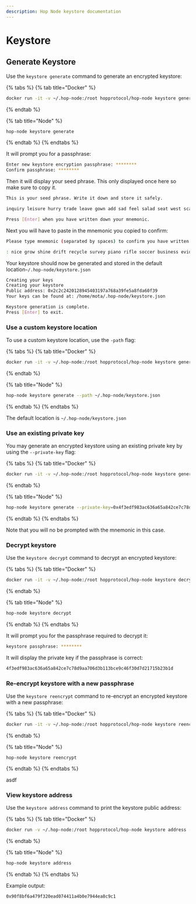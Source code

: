 ```yaml
---
description: Hop Node keystore documentation
---
```


# Keystore

## Generate Keystore

Use the `keystore generate` command to generate an encrypted keystore:

{% tabs %}
{% tab title="Docker" %}
```bash
docker run -it -v ~/.hop-node:/root hopprotocol/hop-node keystore generate --path /root/keystore.json
```
{% endtab %}

{% tab title="Node" %}
```bash
hop-node keystore generate
```
{% endtab %}
{% endtabs %}

It will prompt you for a passphrase:

```bash
Enter new keystore encryption passphrase: ********
Confirm passphrase: ********
```

Then it will display your seed phrase. This only displayed once here so make sure to copy it.

```bash
This is your seed phrase. Write it down and store it safely.

inquiry leisure hurry trade leave gown add sad feel salad seat west scare filter swear siege buyer funny detect noble scene index traffic extend

Press [Enter] when you have written down your mnemonic.
```

Next you will have to paste in the mnemonic you copied to confirm:

```bash
Please type mnemonic (separated by spaces) to confirm you have written it down

: nice grow shine drift recycle survey piano rifle soccer business evidence stand pave belt room size neither volume odor sorry ten flash deliver rack
```

Your keystore should now be generated and stored in the default location`~/.hop-node/keystore.json`

```bash
Creating your keys
Creating your keystore
Public address: 0x2c2c2420128945403197a768a39fe5a8fda60f39
Your keys can be found at: /home/mota/.hop-node/keystore.json

Keystore generation is complete.
Press [Enter] to exit.
```

### Use a custom keystore location

To use a custom keystore location, use the `-path`  flag:

{% tabs %}
{% tab title="Docker" %}
```bash
docker run -it -v ~/.hop-node:/root hopprotocol/hop-node keystore generate --path /root/keystore.json
```
{% endtab %}

{% tab title="Node" %}
```bash
hop-node keystore generate --path ~/.hop-node/keystore.json
```
{% endtab %}
{% endtabs %}

The default location is `~/.hop-node/keystore.json`

### Use an existing private key

You may generate an encrypted keystore using an existing private key by using the `--private-key` flag:

{% tabs %}
{% tab title="Docker" %}
```bash
docker run -it -v ~/.hop-node:/root hopprotocol/hop-node keystore generate --path /root/keystore.json --private-key=0x4f3edf983ac636a65a842ce7c78d9aa706d3b113bce9c46f30d7d21715b23b1d
```
{% endtab %}

{% tab title="Node" %}
```bash
hop-node keystore generate --private-key=0x4f3edf983ac636a65a842ce7c78d9aa706d3b113bce9c46f30d7d21715b23b1d
```
{% endtab %}
{% endtabs %}

Note that you will no be prompted with the mnemonic in this case.

### Decrypt keystore

Use the `keystore decrypt` command to decrypt an encrypted keystore:

{% tabs %}
{% tab title="Docker" %}
```bash
docker run -it -v ~/.hop-node:/root hopprotocol/hop-node keystore decrypt --path /root/keystore.json
```
{% endtab %}

{% tab title="Node" %}
```bash
hop-node keystore decrypt
```
{% endtab %}
{% endtabs %}

It will prompt you for the passphrase required to decrypt it:

```bash
keystore passphrase: ********
```

It will display the private key if the passphrase is correct:

```bash
4f3edf983ac636a65a842ce7c78d9aa706d3b113bce9c46f30d7d21715b23b1d
```

### Re-encrypt keystore with a new passphrase

Use the `keystore reencrypt` command to re-encrypt an encrypted keystore with a new passphrase:

{% tabs %}
{% tab title="Docker" %}
```bash
docker run -it -v ~/.hop-node:/root hopprotocol/hop-node keystore reencrypt --path /root/keystore.json
```
{% endtab %}

{% tab title="Node" %}
```
hop-node keystore reencrypt
```
{% endtab %}
{% endtabs %}

asdf

### View keystore address

Use the `keystore address` command to print the keystore public address:

{% tabs %}
{% tab title="Docker" %}
```bash
docker run -v ~/.hop-node:/root hopprotocol/hop-node keystore address --path /root/keystore.json
```
{% endtab %}

{% tab title="Node" %}
```bash
hop-node keystore address
```
{% endtab %}
{% endtabs %}

Example output:

```bash
0x90f8bf6a479f320ead074411a4b0e7944ea8c9c1
```
